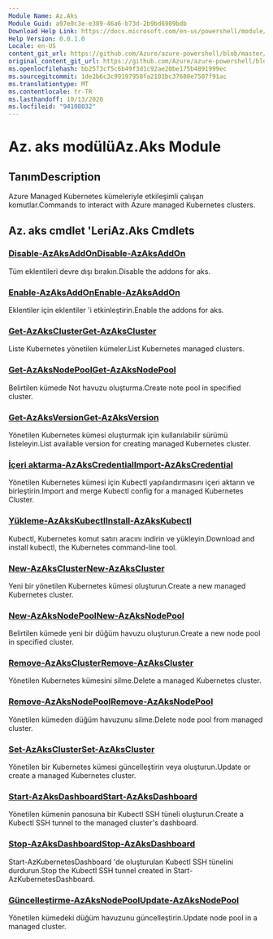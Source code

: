 ```yaml
---
Module Name: Az.Aks
Module Guid: a97e0c3e-e389-46a6-b73d-2b9bd6909bdb
Download Help Link: https://docs.microsoft.com/en-us/powershell/module/az.aks
Help Version: 0.0.1.0
Locale: en-US
content_git_url: https://github.com/Azure/azure-powershell/blob/master/src/Aks/Aks/help/Az.Aks.md
original_content_git_url: https://github.com/Azure/azure-powershell/blob/master/src/Aks/Aks/help/Az.Aks.md
ms.openlocfilehash: bb2573cf5c6b49f3d1c92ae20be175b4891999ec
ms.sourcegitcommit: 1de2b6c3c99197958fa2101bc37680e7507f91ac
ms.translationtype: MT
ms.contentlocale: tr-TR
ms.lasthandoff: 10/13/2020
ms.locfileid: "94108032"
---
```

# <span data-ttu-id="0b188-101">Az. aks modülü</span><span class="sxs-lookup"><span data-stu-id="0b188-101">Az.Aks Module</span></span>
## <span data-ttu-id="0b188-102">Tanım</span><span class="sxs-lookup"><span data-stu-id="0b188-102">Description</span></span>
<span data-ttu-id="0b188-103">Azure Managed Kubernetes kümeleriyle etkileşimli çalışan komutlar.</span><span class="sxs-lookup"><span data-stu-id="0b188-103">Commands to interact with Azure managed Kubernetes clusters.</span></span>

## <span data-ttu-id="0b188-104">Az. aks cmdlet 'Leri</span><span class="sxs-lookup"><span data-stu-id="0b188-104">Az.Aks Cmdlets</span></span>
### [<span data-ttu-id="0b188-105">Disable-AzAksAddOn</span><span class="sxs-lookup"><span data-stu-id="0b188-105">Disable-AzAksAddOn</span></span>](Disable-AzAksAddOn.md)
<span data-ttu-id="0b188-106">Tüm eklentileri devre dışı bırakın.</span><span class="sxs-lookup"><span data-stu-id="0b188-106">Disable the addons for aks.</span></span>

### [<span data-ttu-id="0b188-107">Enable-AzAksAddOn</span><span class="sxs-lookup"><span data-stu-id="0b188-107">Enable-AzAksAddOn</span></span>](Enable-AzAksAddOn.md)
<span data-ttu-id="0b188-108">Eklentiler için eklentiler 'i etkinleştirin.</span><span class="sxs-lookup"><span data-stu-id="0b188-108">Enable the addons for aks.</span></span>

### [<span data-ttu-id="0b188-109">Get-AzAksCluster</span><span class="sxs-lookup"><span data-stu-id="0b188-109">Get-AzAksCluster</span></span>](Get-AzAksCluster.md)
<span data-ttu-id="0b188-110">Liste Kubernetes yönetilen kümeler.</span><span class="sxs-lookup"><span data-stu-id="0b188-110">List Kubernetes managed clusters.</span></span>

### [<span data-ttu-id="0b188-111">Get-AzAksNodePool</span><span class="sxs-lookup"><span data-stu-id="0b188-111">Get-AzAksNodePool</span></span>](Get-AzAksNodePool.md)
<span data-ttu-id="0b188-112">Belirtilen kümede Not havuzu oluşturma.</span><span class="sxs-lookup"><span data-stu-id="0b188-112">Create note pool in specified cluster.</span></span>

### [<span data-ttu-id="0b188-113">Get-AzAksVersion</span><span class="sxs-lookup"><span data-stu-id="0b188-113">Get-AzAksVersion</span></span>](Get-AzAksVersion.md)
<span data-ttu-id="0b188-114">Yönetilen Kubernetes kümesi oluşturmak için kullanılabilir sürümü listeleyin.</span><span class="sxs-lookup"><span data-stu-id="0b188-114">List available version for creating managed Kubernetes cluster.</span></span>

### [<span data-ttu-id="0b188-115">İçeri aktarma-AzAksCredential</span><span class="sxs-lookup"><span data-stu-id="0b188-115">Import-AzAksCredential</span></span>](Import-AzAksCredential.md)
<span data-ttu-id="0b188-116">Yönetilen Kubernetes kümesi için Kubectl yapılandırmasını içeri aktarın ve birleştirin.</span><span class="sxs-lookup"><span data-stu-id="0b188-116">Import and merge Kubectl config for a managed Kubernetes Cluster.</span></span>

### [<span data-ttu-id="0b188-117">Yükleme-AzAksKubectl</span><span class="sxs-lookup"><span data-stu-id="0b188-117">Install-AzAksKubectl</span></span>](Install-AzAksKubectl.md)
<span data-ttu-id="0b188-118">Kubectl, Kubernetes komut satırı aracını indirin ve yükleyin.</span><span class="sxs-lookup"><span data-stu-id="0b188-118">Download and install kubectl, the Kubernetes command-line tool.</span></span>

### [<span data-ttu-id="0b188-119">New-AzAksCluster</span><span class="sxs-lookup"><span data-stu-id="0b188-119">New-AzAksCluster</span></span>](New-AzAksCluster.md)
<span data-ttu-id="0b188-120">Yeni bir yönetilen Kubernetes kümesi oluşturun.</span><span class="sxs-lookup"><span data-stu-id="0b188-120">Create a new managed Kubernetes cluster.</span></span>

### [<span data-ttu-id="0b188-121">New-AzAksNodePool</span><span class="sxs-lookup"><span data-stu-id="0b188-121">New-AzAksNodePool</span></span>](New-AzAksNodePool.md)
<span data-ttu-id="0b188-122">Belirtilen kümede yeni bir düğüm havuzu oluşturun.</span><span class="sxs-lookup"><span data-stu-id="0b188-122">Create a new node pool in specified cluster.</span></span>

### [<span data-ttu-id="0b188-123">Remove-AzAksCluster</span><span class="sxs-lookup"><span data-stu-id="0b188-123">Remove-AzAksCluster</span></span>](Remove-AzAksCluster.md)
<span data-ttu-id="0b188-124">Yönetilen Kubernetes kümesini silme.</span><span class="sxs-lookup"><span data-stu-id="0b188-124">Delete a managed Kubernetes cluster.</span></span>

### [<span data-ttu-id="0b188-125">Remove-AzAksNodePool</span><span class="sxs-lookup"><span data-stu-id="0b188-125">Remove-AzAksNodePool</span></span>](Remove-AzAksNodePool.md)
<span data-ttu-id="0b188-126">Yönetilen kümeden düğüm havuzunu silme.</span><span class="sxs-lookup"><span data-stu-id="0b188-126">Delete node pool from managed cluster.</span></span>

### [<span data-ttu-id="0b188-127">Set-AzAksCluster</span><span class="sxs-lookup"><span data-stu-id="0b188-127">Set-AzAksCluster</span></span>](Set-AzAksCluster.md)
<span data-ttu-id="0b188-128">Yönetilen bir Kubernetes kümesi güncelleştirin veya oluşturun.</span><span class="sxs-lookup"><span data-stu-id="0b188-128">Update or create a managed Kubernetes cluster.</span></span>

### [<span data-ttu-id="0b188-129">Start-AzAksDashboard</span><span class="sxs-lookup"><span data-stu-id="0b188-129">Start-AzAksDashboard</span></span>](Start-AzAksDashboard.md)
<span data-ttu-id="0b188-130">Yönetilen kümenin panosuna bir Kubectl SSH tüneli oluşturun.</span><span class="sxs-lookup"><span data-stu-id="0b188-130">Create a Kubectl SSH tunnel to the managed cluster's dashboard.</span></span>

### [<span data-ttu-id="0b188-131">Stop-AzAksDashboard</span><span class="sxs-lookup"><span data-stu-id="0b188-131">Stop-AzAksDashboard</span></span>](Stop-AzAksDashboard.md)
<span data-ttu-id="0b188-132">Start-AzKubernetesDashboard 'de oluşturulan Kubectl SSH tünelini durdurun.</span><span class="sxs-lookup"><span data-stu-id="0b188-132">Stop the Kubectl SSH tunnel created in Start-AzKubernetesDashboard.</span></span>

### [<span data-ttu-id="0b188-133">Güncelleştirme-AzAksNodePool</span><span class="sxs-lookup"><span data-stu-id="0b188-133">Update-AzAksNodePool</span></span>](Update-AzAksNodePool.md)
<span data-ttu-id="0b188-134">Yönetilen kümedeki düğüm havuzunu güncelleştirin.</span><span class="sxs-lookup"><span data-stu-id="0b188-134">Update node pool in a managed cluster.</span></span>

